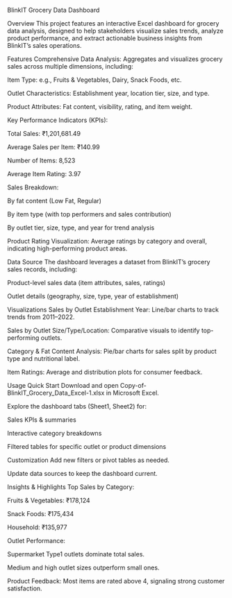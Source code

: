 BlinkIT Grocery Data Dashboard

Overview
This project features an interactive Excel dashboard for grocery data analysis, designed to help stakeholders visualize sales trends, analyze product performance, and extract actionable business insights from BlinkIT’s sales operations.

Features
Comprehensive Data Analysis:
Aggregates and visualizes grocery sales across multiple dimensions, including:

Item Type: e.g., Fruits & Vegetables, Dairy, Snack Foods, etc.

Outlet Characteristics: Establishment year, location tier, size, and type.

Product Attributes: Fat content, visibility, rating, and item weight.

Key Performance Indicators (KPIs):

Total Sales: ₹1,201,681.49

Average Sales per Item: ₹140.99

Number of Items: 8,523

Average Item Rating: 3.97

Sales Breakdown:

By fat content (Low Fat, Regular)

By item type (with top performers and sales contribution)

By outlet tier, size, type, and year for trend analysis

Product Rating Visualization:
Average ratings by category and overall, indicating high-performing product areas.

Data Source
The dashboard leverages a dataset from BlinkIT’s grocery sales records, including:

Product-level sales data (item attributes, sales, ratings)

Outlet details (geography, size, type, year of establishment)

Visualizations
Sales by Outlet Establishment Year: Line/bar charts to track trends from 2011–2022.

Sales by Outlet Size/Type/Location: Comparative visuals to identify top-performing outlets.

Category & Fat Content Analysis: Pie/bar charts for sales split by product type and nutritional label.

Item Ratings: Average and distribution plots for consumer feedback.

Usage
Quick Start
Download and open Copy-of-BlinkIT_Grocery_Data_Excel-1.xlsx in Microsoft Excel.

Explore the dashboard tabs (Sheet1, Sheet2) for:

Sales KPIs & summaries

Interactive category breakdowns

Filtered tables for specific outlet or product dimensions

Customization
Add new filters or pivot tables as needed.

Update data sources to keep the dashboard current.

Insights & Highlights
Top Sales by Category:

Fruits & Vegetables: ₹178,124

Snack Foods: ₹175,434

Household: ₹135,977

Outlet Performance:

Supermarket Type1 outlets dominate total sales.

Medium and high outlet sizes outperform small ones.

Product Feedback: Most items are rated above 4, signaling strong customer satisfaction.



